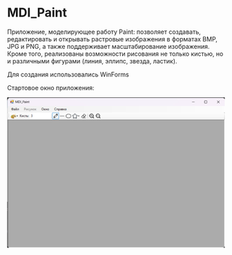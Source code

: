 # MDI_Paint
Приложение, моделирующее работу Paint: позволяет создавать, редактировать и открывать растровые изображения в форматах BMP, JPG и PNG, а также поддерживает масштабирование изображения. Кроме того, реализованы возможности рисования не только кистью, но и различными фигурами (линия, эллипс, звезда, ластик).

Для создания использовались WinForms

Стартовое окно приложения:

<img src="https://github.com/madvicspar/MDI_Paint/blob/main/Images/%D0%A1%D0%BD%D0%B8%D0%BC%D0%BE%D0%BA%20%D1%8D%D0%BA%D1%80%D0%B0%D0%BD%D0%B0%202024-05-06%20205657.png"/>
